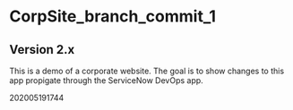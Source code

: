 # CorpSite_branch_commit_1

## Version 2.x

This is a demo of a corporate website.  The goal is to show changes to this app propigate through the ServiceNow DevOps app.

202005191744
